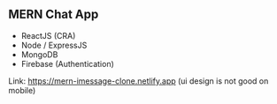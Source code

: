 ## MERN Chat App

- ReactJS (CRA)
- Node / ExpressJS
- MongoDB
- Firebase (Authentication)

Link: https://mern-imessage-clone.netlify.app
(ui design is not good on mobile)
